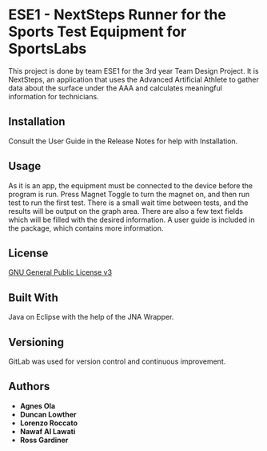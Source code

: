 # ESE1 - NextSteps Runner for the Sports Test Equipment for SportsLabs

This project is done by team ESE1 for the 3rd year Team Design Project. It is NextSteps, 
an application that uses the Advanced Artificial Athlete to gather data about the surface under the AAA and 
calculates meaningful information for technicians.


## Installation

Consult the User Guide in the Release Notes for help with Installation.

## Usage

As it is an app, the equipment must be connected to the device before the program is run. Press Magnet Toggle to turn the magnet on, and then run test to run the first test. 
There is a small wait time between tests, and the results will be output on the graph area. There are also a few text fields which will be filled with the desired information.
A user guide is included in the package, which contains more information.


## License

[GNU General Public License v3](https://www.gnu.org/licenses/gpl-3.0.en.html)


## Built With

Java on Eclipse with the help of the JNA Wrapper.

## Versioning

GitLab was used for version control and continuous improvement. 

## Authors

* **Agnes Ola**
* **Duncan Lowther**
* **Lorenzo Roccato**
* **Nawaf Al Lawati**
* **Ross Gardiner**
